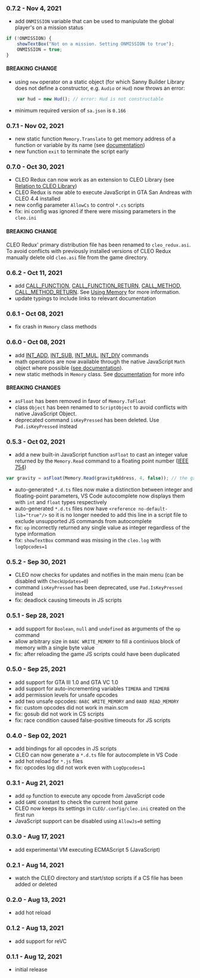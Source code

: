 ### 0.7.2 - Nov 4, 2021

- add `ONMISSION` variable that can be used to manipulate the global player's on a mission status

```js
if (!ONMISSION) {
    showTextBox("Not on a mission. Setting ONMISSION to true");
    ONMISSION = true;
}
```

#### BREAKING CHANGE

- using `new` operator on a static object (for which Sanny Builder Library does not define a constructor, e.g. `Audio` or `Hud`) now throws an error:

```js
    var hud = new Hud(); // error: Hud is not constructable
```

- minimum required version of `sa.json` is `0.166` 

### 0.7.1 - Nov 02, 2021

- new static function `Memory.Translate` to get memory address of a function or variable by its name (see [documentation](using-memory.md#finding-memory-addresses-in-re3-and-revc))
- new function `exit` to terminate the script early

### 0.7.0 - Oct 30, 2021

- CLEO Redux can now work as an extension to CLEO Library (see [Relation to CLEO Library](README.md#relation-to-cleo-library))
- CLEO Redux is now able to execute JavaScript in GTA San Andreas with CLEO 4.4 installed
- new config parameter `AllowCs` to control `*.cs` scripts 
- fix: ini config was ignored if there were missing parameters in the `cleo.ini`

#### BREAKING CHANGE

CLEO Redux' primary distribution file has been renamed to `cleo_redux.asi`. To avoid conflicts with previously installed versions of CLEO Redux manually delete old `cleo.asi` file from the game directory.

### 0.6.2 - Oct 11, 2021
- add [CALL_FUNCTION](https://library.sannybuilder.com/#/gta3/CLEO/0AA5), [CALL_FUNCTION_RETURN](https://library.sannybuilder.com/#/gta3/CLEO/0AA7), [CALL_METHOD](https://library.sannybuilder.com/#/gta3/CLEO/0AA6), [CALL_METHOD_RETURN](https://library.sannybuilder.com/#/gta3/CLEO/0AA8). See [Using Memory](using-memory.md#calling-foreign-functions) for more information.
- update typings to include links to relevant documentation

### 0.6.1 - Oct 08, 2021
- fix crash in `Memory` class methods

### 0.6.0 - Oct 08, 2021

- add [INT_ADD](https://library.sannybuilder.com/#/gta3/CLEO/0A8E), [INT_SUB](https://library.sannybuilder.com/#/gta3/CLEO/0A8F), [INT_MUL](https://library.sannybuilder.com/#/gta3/CLEO/0A90), [INT_DIV](https://library.sannybuilder.com/#/gta3/CLEO/0A91) commands
- math operations are now available through the native JavaScript `Math` object where possible ([see documentation](using-math.md)).
- new static methods in `Memory` class. See [documentation](using-memory.md) for more info

#### BREAKING CHANGES
- `asFloat` has been removed in favor of `Memory.ToFloat`
- class `Object` has been renamed to `ScriptObject` to avoid conflicts with native JavaScript Object.
- deprecated command `isKeyPressed` has been deleted. Use `Pad.isKeyPressed` instead

### 0.5.3 - Oct 02, 2021

- add a new built-in JavaScript function `asFloat` to cast an integer value returned by the `Memory.Read` command to a floating point number ([IEEE 754](https://en.wikipedia.org/wiki/IEEE_754))

```js
var gravity = asFloat(Memory.Read(gravityAddress, 4, false)); // the gravity var now holds a floating-point value
```

- auto-generated `*.d.ts` files now make a distinction between integer and floating-point parameters, VS Code autocomplete now displays them with `int` and `float` types respectively
- auto-generated `*.d.ts` files now have `<reference no-default-lib="true"/>` so it is no longer needed to add this line in a script file to exclude unsupported JS commands from autocomplete
- fix: `op` incorrectly returned any single value as integer regardless of the type information
- fix: `showTextBox` command was missing in the `cleo.log` with `logOpcodes=1`

### 0.5.2 - Sep 30, 2021

- CLEO now checks for updates and notifies in the main menu (can be disabled with `CheckUpdates=0`)
- command `isKeyPressed` has been deprecated, use `Pad.IsKeyPressed` instead
- fix: deadlock causing timeouts in JS scripts

### 0.5.1 - Sep 28, 2021

- add support for `Boolean`, `null` and `undefined` as arguments of the `op` command
- allow arbitrary size in `0A8C WRITE_MEMORY` to fill a continiuos block of memory with a single byte value
- fix: after reloading the game JS scripts could have been duplicated

### 0.5.0 - Sep 25, 2021

- add support for GTA III 1.0 and GTA VC 1.0
- add support for auto-incrementing variables `TIMERA` and `TIMERB`
- add permission levels for unsafe opcodes
- add two unsafe opcodes: `0A8C WRITE_MEMORY` and `0A8D READ_MEMORY`
- fix: custom opcodes did not work in main.scm
- fix: gosub did not work in CS scripts
- fix: race condition caused false-positive timeouts for JS scripts

### 0.4.0 - Sep 02, 2021

- add bindings for all opcodes in JS scripts
- CLEO can now generate a `*.d.ts` file for autocomplete in VS Code
- add hot reload for `*.js` files
- fix: opcodes log did not work even with `LogOpcodes=1`

### 0.3.1 - Aug 21, 2021

- add `op` function to execute any opcode from JavaScript code
- add `GAME` constant to check the current host game
- CLEO now keeps its settings in `CLEO/.config/cleo.ini` created on the first run
- JavaScript support can be disabled using `AllowJs=0` setting

### 0.3.0 - Aug 17, 2021

- add experimental VM executing ECMAScript 5 (JavaScript)

### 0.2.1 - Aug 14, 2021

- watch the CLEO directory and start/stop scripts if a CS file has been added or deleted

### 0.2.0 - Aug 13, 2021

- add hot reload

### 0.1.2 - Aug 13, 2021

- add support for reVC

### 0.1.1 - Aug 12, 2021

- initial release
